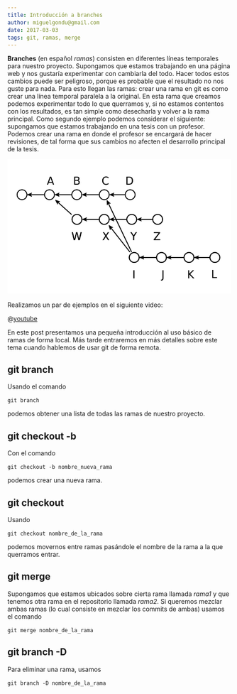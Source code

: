 ```yaml
---
title: Introducción a branches
author: miguelgondu@gmail.com
date: 2017-03-03
tags: git, ramas, merge
---
```


**Branches** (en español *ramas*) consisten en diferentes líneas temporales para
nuestro proyecto. Supongamos que estamos trabajando en una página web y nos
gustaría experimentar con cambiarla del todo. Hacer todos estos cambios puede
ser peligroso, porque es probable que el resultado no nos guste para nada. Para
esto llegan las ramas: crear una rama en git es como crear una línea temporal
paralela a la original. En esta rama que creamos podemos experimentar todo lo
que querramos y, si no estamos contentos con los resultados, es tan simple como
desecharla y volver a la rama principal. Como segundo ejemplo podemos
considerar el siguiente: supongamos que estamos trabajando en una tesis con un
profesor. Podemos crear una rama en donde el profesor se encargará de hacer
revisiones, de tal forma que sus cambios no afecten el desarrollo principal de
la tesis.

![Imagen con branches](cover.png)

Realizamos un par de ejemplos en el siguiente video:

@[youtube](pUyMtSHBuv4)

En este post presentamos una pequeña introducción al uso básico de ramas de
forma local. Más tarde entraremos en más detalles sobre este tema cuando
hablemos de usar git de forma remota.

## git branch

Usando el comando

```
git branch
```

podemos obtener una lista de todas las ramas de nuestro proyecto.

## git checkout -b

Con el comando

```
git checkout -b nombre_nueva_rama
```

podemos crear una nueva rama.

## git checkout

Usando

```
git checkout nombre_de_la_rama
```

podemos movernos entre ramas pasándole el nombre de la rama a la que querramos
entrar.

## git merge

Supongamos que estamos ubicados sobre cierta rama llamada *rama1* y que tenemos
otra rama en el repositorio llamada *rama2*. Si queremos mezclar ambas ramas
(lo cual consiste en mezclar los commits de ambas) usamos el comando

```
git merge nombre_de_la_rama
```

## git branch -D

Para eliminar una rama, usamos

```
git branch -D nombre_de_la_rama
```
